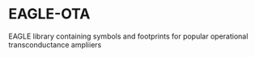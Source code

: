 # EAGLE-OTA
EAGLE library containing symbols and footprints for popular operational transconductance ampliiers
